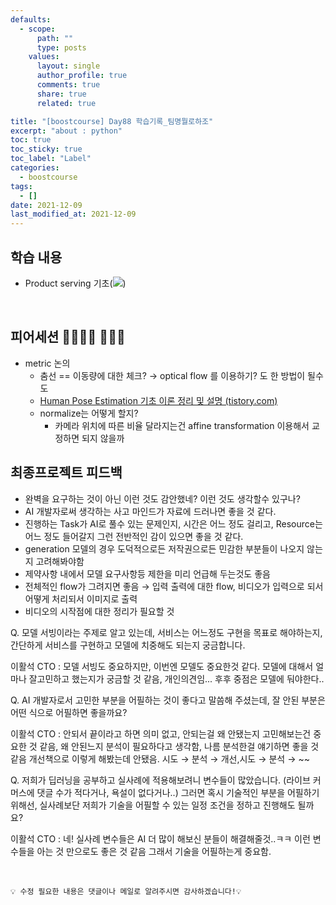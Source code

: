 ```yaml
---
defaults:
  - scope:
      path: ""
      type: posts
    values:
      layout: single
      author_profile: true
      comments: true
      share: true
      related: true

title: "[boostcourse] Day88 학습기록_팀명뭘로하조"
excerpt: "about : python"
toc: true
toc_sticky: true
toc_label: "Label"
categories:
  - boostcourse
tags:
  - []
date: 2021-12-09
last_modified_at: 2021-12-09
---
```


## 학습 내용

- Product serving 기초(<a href="https://hongsusoo.github.io/dl%20etc/etc_mlserving"><img src="https://img.shields.io/badge/-Product Serving-red"/></a>)

<br>

## 피어세션 👨‍👨‍👦‍👦 👨‍👨‍👦

- metric 논의
  - 춤선 == 이동량에 대한 체크? → optical flow 를 이용하기? 도 한 방법이 될수도
  - [Human Pose Estimation 기초 이론 정리 및 설명 (tistory.com)](https://ctkim.tistory.com/101)
  - normalize는 어떻게 할지?
      - 카메라 위치에 따른 비율 달라지는건 affine transformation 이용해서 교정하면 되지 않을까

## 최종프로젝트 피드백

- 완벽을 요구하는 것이 아닌 이런 것도 감안했네? 이런 것도 생각할수 있구나?
- AI 개발자로써 생각하는 사고 마인드가 자료에 드러나면 좋을 것 같다.
- 진행하는 Task가 AI로 풀수 있는 문제인지, 시간은 어느 정도 걸리고, Resource는 어느 정도 들어갈지 그런 전반적인 감이 있으면 좋을 것 같다.
- generation 모델의 경우 도덕적으로든 저작권으로든 민감한 부분들이 나오지 않는지 고려해봐야함
- 제약사항 내에서 모델 요구사항등 제한을 미리 언급해 두는것도 좋음
- 전체적인 flow가 그려지면 좋음 → 입력 출력에 대한 flow, 비디오가 입력으로 되서 어떻게 처리되서 이미지로 출력
- 비디오의 시작점에 대한 정리가 필요할 것 

Q. 모델 서빙이라는 주제로 알고 있는데, 서비스는 어느정도 구현을 목표로 해야하는지, 간단하게 서비스를 구현하고 모델에 치중해도 되는지 궁금합니다.
    
이활석 CTO : 모델 서빙도 중요하지만, 이번엔 모델도 중요한것 같다. 모델에 대해서 얼마나 잘고민하고 했는지가 궁금할 것 같음, 개인의견임... 후후 중점은 모델에 둬야한다..
    
Q. AI 개발자로서 고민한 부분을 어필하는 것이 좋다고 말씀해 주셨는데, 잘 안된 부분은 어떤 식으로 어필하면 좋을까요?

이활석 CTO : 안되서 끝이라고 하면 의미 없고, 안되는걸 왜 안됐는지 고민해보는건 중요한 것 같음, 왜 안된느지 분석이 필요하다고 생각함, 나름 분석한걸 얘기하면 좋을 것 같음 개선책으로 이렇게 해봤는데 안됐음. 시도 → 분석 → 개선,시도 → 분석 → ~~
    
Q. 저희가 딥러닝을 공부하고 실사례에 적용해보려니 변수들이 많았습니다. (라이브 커머스에 댓글 수가 적다거나, 욕설이 없다거나..) 그러면 혹시 기술적인 부분을 어필하기 위해선, 실사례보단 저희가 기술을 어필할 수 있는 일정 조건을 정하고 진행해도 될까요?

이활석 CTO : 네! 실사례 변수들은 AI 더 많이 해보신 분들이 해결해줄것..ㅋㅋ 이런 변수들을 아는 것 만으로도 좋은 것 같음 그래서 기술을 어필하는게 중요함.

<br>

```
💡 수정 필요한 내용은 댓글이나 메일로 알려주시면 감사하겠습니다!💡 
```
